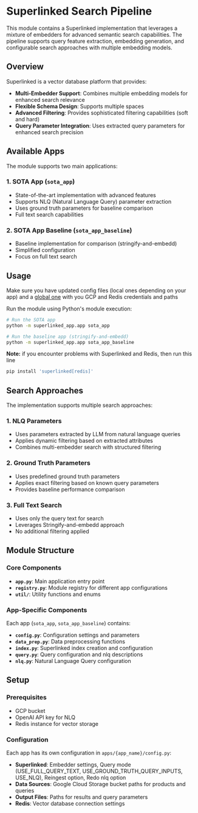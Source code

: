 # Superlinked Search Pipeline

This module contains a Superlinked implementation that leverages a mixture of embedders for advanced semantic search capabilities. The pipeline supports query feature extraction, embedding generation, and configurable search approaches with multiple embedding models.

## Overview

Superlinked is a vector database platform that provides:

- **Multi-Embedder Support**: Combines multiple embedding models for enhanced search relevance
- **Flexible Schema Design**: Supports multiple spaces
- **Advanced Filtering**: Provides sophisticated filtering capabilities (soft and hard)
- **Query Parameter Integration**: Uses extracted query parameters for enhanced search precision

## Available Apps

The module supports two main applications:

### 1. SOTA App (`sota_app`)

- State-of-the-art implementation with advanced features
- Supports NLQ (Natural Language Query) parameter extraction
- Uses ground truth parameters for baseline comparison
- Full text search capabilities

### 2. SOTA App Baseline (`sota_app_baseline`)

- Baseline implementation for comparison (stringify-and-embedd)
- Simplified configuration
- Focus on full text search

## Usage

Make sure you have updated config files (local ones depending on your app) and a [global one](../shared_config.py) with you GCP and Redis credentials and paths

Run the module using Python's module execution:

```bash
# Run the SOTA app
python -m superlinked_app.app sota_app

# Run the baseline app (stringify-and-embedd)
python -m superlinked_app.app sota_app_baseline
```

**Note:** if you encounter problems with Superlinked and Redis, then run this line

```bash
pip install 'superlinked[redis]'
```
## Search Approaches

The implementation supports multiple search approaches:

### 1. NLQ Parameters

- Uses parameters extracted by LLM from natural language queries
- Applies dynamic filtering based on extracted attributes
- Combines multi-embedder search with structured filtering

### 2. Ground Truth Parameters

- Uses predefined ground truth parameters
- Applies exact filtering based on known query parameters
- Provides baseline performance comparison

### 3. Full Text Search

- Uses only the query text for search
- Leverages Stringify-and-embedd approach
- No additional filtering applied

## Module Structure

### Core Components

- **`app.py`**: Main application entry point
- **`registry.py`**: Module registry for different app configurations
- **`util/`**: Utility functions and enums

### App-Specific Components

Each app (`sota_app`, `sota_app_baseline`) contains:

- **`config.py`**: Configuration settings and parameters
- **`data_prep.py`**: Data preprocessing functions
- **`index.py`**: Superlinked index creation and configuration
- **`query.py`**: Query configuration and nlq descriptions
- **`nlq.py`**: Natural Language Query configuration

## Setup

### Prerequisites

- GCP bucket
- OpenAI API key for NLQ
- Redis instance for vector storage

### Configuration

Each app has its own configuration in `apps/{app_name}/config.py`:

- **Superlinked**:  Embedder settings, Query mode (USE_FULL_QUERY_TEXT, USE_GROUND_TRUTH_QUERY_INPUTS, USE_NLQ), Reingest option, Redo nlq option
- **Data Sources**: Google Cloud Storage bucket paths for products and queries
- **Output Files**: Paths for results and query parameters
- **Redis**: Vector database connection settings